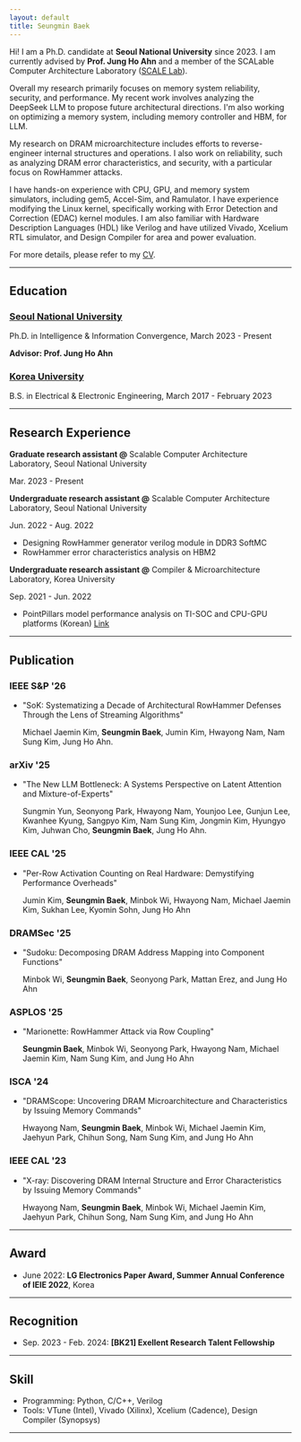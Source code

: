 ```yaml
---
layout: default
title: Seungmin Baek
---
```


Hi! I am a Ph.D. candidate at **Seoul National University** since 2023. I am currently advised by **Prof. Jung Ho Ahn** and a member of the SCALable Computer Architecture Laboratory ([SCALE Lab]).

Overall my research primarily focuses on memory system reliability, security, and performance. My recent work involves analyzing the DeepSeek LLM to propose future architectural directions. I'm also working on optimizing a memory system, including memory controller and HBM, for LLM.

My research on DRAM microarchitecture includes efforts to reverse-engineer internal structures and operations. I also work on reliability, such as analyzing DRAM error characteristics, and security, with a particular focus on RowHammer attacks.

I have hands-on experience with CPU, GPU, and memory system simulators, including gem5, Accel-Sim, and Ramulator. I have experience modifying the Linux kernel, specifically working with Error Detection and Correction (EDAC) kernel modules. I am also familiar with Hardware Description Languages (HDL) like Verilog and have utilized Vivado, Xcelium RTL simulator, and Design Compiler for area and power evaluation.

For more details, please refer to my [CV].

[SCALE Lab]: https://scale.snu.ac.kr/
[CV]: https://drive.google.com/file/d/17ULd6EiKvWhN5cQ84h6UMRpN_1RkR_Ux/view?usp=drive_link

---

## Education
### <u>Seoul National University</u>

Ph.D. in Intelligence & Information Convergence, March 2023 - Present

**Advisor: Prof. Jung Ho Ahn**

### <u>Korea University</u>

B.S. in Electrical & Electronic Engineering, March 2017 - February 2023

---

## Research Experience

**Graduate research assistant @** Scalable Computer Architecture Laboratory, Seoul National University

Mar. 2023 - Present

**Undergraduate research assistant @** Scalable Computer Architecture Laboratory, Seoul National University

Jun. 2022 - Aug. 2022

- Designing RowHammer generator verilog module in DDR3 SoftMC
- RowHammer error characteristics analysis on HBM2

**Undergraduate research assistant @** Compiler & Microarchitecture Laboratory, Korea University

Sep. 2021 - Jun. 2022

- PointPillars model performance analysis on TI-SOC and CPU-GPU platforms (Korean) [Link]

  [Link]: https://www.dbpia.co.kr/pdf/pdfView.do?nodeId=NODE11132910&googleIPSandBox=false&mark=0&minRead=5&ipRange=false&b2cLoginYN=false&icstClss=010000&isPDFSizeAllowed=true&accessgl=Y&language=ko_KR&hasTopBanner=true

---

## Publication

### IEEE S&P '26
- \"SoK: Systematizing a Decade of Architectural RowHammer Defenses Through the Lens of Streaming Algorithms\"

    Michael Jaemin Kim, **Seungmin Baek**, Jumin Kim, Hwayong Nam, Nam Sung Kim, Jung Ho Ahn.

### arXiv '25
- \"The New LLM Bottleneck: A Systems Perspective on Latent Attention and Mixture-of-Experts\"

  Sungmin Yun, Seonyong Park, Hwayong Nam, Younjoo Lee, Gunjun Lee, Kwanhee Kyung, Sangpyo Kim, Nam Sung Kim, Jongmin Kim, Hyungyo Kim, Juhwan Cho, **Seungmin Baek**, Jung Ho Ahn.

### IEEE CAL '25
- \"Per-Row Activation Counting on Real Hardware: Demystifying Performance Overheads\"

  Jumin Kim, **Seungmin Baek**, Minbok Wi, Hwayong Nam, Michael Jaemin Kim, Sukhan Lee, Kyomin Sohn, Jung Ho Ahn

### DRAMSec '25
- \"Sudoku: Decomposing DRAM Address Mapping into Component Functions\"
  
  Minbok Wi, **Seungmin Baek**, Seonyong Park, Mattan Erez, and Jung Ho Ahn

### ASPLOS '25
- \"Marionette: RowHammer Attack via Row Coupling\"
  
  **Seungmin Baek**, Minbok Wi, Seonyong Park, Hwayong Nam, Michael Jaemin Kim, Nam Sung Kim, and Jung Ho Ahn

### ISCA '24
- \"DRAMScope: Uncovering DRAM Microarchitecture and Characteristics by Issuing Memory Commands\"
  
  Hwayong Nam, **Seungmin Baek**, Minbok Wi, Michael Jaemin Kim, Jaehyun Park, Chihun Song, Nam Sung Kim, and Jung Ho Ahn

### IEEE CAL '23
- \"X-ray: Discovering DRAM Internal Structure and Error Characteristics by Issuing Memory Commands\"
  
  Hwayong Nam, **Seungmin Baek**, Minbok Wi, Michael Jaemin Kim, Jaehyun Park, Chihun Song, Nam Sung Kim, and Jung Ho Ahn

---

## Award
- June 2022: **LG Electronics Paper Award, Summer Annual Conference of IEIE 2022**, Korea

---

## Recognition
- Sep. 2023 - Feb. 2024: **\[BK21\] Exellent Research Talent Fellowship**

___

## Skill
- Programming: Python, C/C++, Verilog
- Tools: VTune (Intel), Vivado (Xilinx), Xcelium (Cadence), Design Compiler (Synopsys)

___
